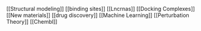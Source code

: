 [[Structural modeling]]
[[binding sites]]
[[Lncrnas]]
[[Docking Complexes]]
[[New materials]]
[[drug discovery]]
[[Machine Learning]]
[[Perturbation Theory]]
[[Chembl]]
